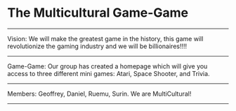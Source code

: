 # The Multicultural Game-Game
________________________________________________________________________________
Vision:
We will make the greatest game in the history,
this game will revolutionize the gaming industry and we will be billionaires!!!!
________________________________________________________________________________
Game-Game:
Our group has created a homepage which will give you access to three different
mini games: Atari, Space Shooter, and Trivia.
________________________________________________________________________________
Members:
Geoffrey, Daniel, Ruemu, Surin.
We are MultiCultural!
________________________________________________________________________________
